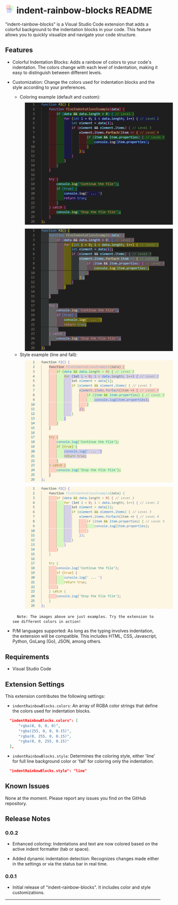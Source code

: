 # <img src="https://raw.githubusercontent.com/GabrielGod1/indent-rainbow-blocks/main/img/logo.png" width="30" height="30"> indent-rainbow-blocks README

"indent-rainbow-blocks" is a Visual Studio Code extension that adds a colorful background to the indentation blocks in your code. This feature allows you to quickly visualize and navigate your code structure.

## Features

- Colorful Indentation Blocks: Adds a rainbow of colors to your code's indentation. The colors change with each level of indentation, making it easy to distinguish between different levels.

- Customization: Change the colors used for indentation blocks and the style according to your preferences.
  - Coloring example (default and custom):

  <img src="img/color_default.png" alt="Default color" style="margin-left: 40px; margin-top: 10px; margin-top: 10px; width:399; height:332">
  <img src="img/color_custom.png" alt="Custom color" style="margin-left: 40px; margin-top: 10px; width:399; height:332">
  
  - Style example (line and fall):

  <img src="img/style_line.png" alt="Line style" style="margin-left: 40px; margin-top: 10px; width:399; height:332">
  <img src="img/style_fall.png" alt="Fall style" style="margin-left: 40px; margin-top: 10px; width:399; height:332">
  
  <br>
  
        Note: The images above are just examples. Try the extension to see different colors in action!
- P/M languages supported: As long as the typing involves indentation, the extension will be compatible. This includes HTML, CSS, Javascript, Python, GoLang (Go), JSON, among others.

## Requirements

- Visual Studio Code

## Extension Settings

This extension contributes the following settings:

* `indentRainbowBlocks.colors`: An array of RGBA color strings that define the colors used for indentation blocks.
```json
  "indentRainbowBlocks.colors": [
      "rgba(0, 0, 0, 0)",
      "rgba(255, 0, 0, 0.15)",
      "rgba(0, 255, 0, 0.15)",
      "rgba(0, 0, 255, 0.15)"
  ],
```
* `indentRainbowBlocks.style`: Determines the coloring style, either 'line' for full line background color or 'fall' for coloring only the indentation.
```json
  "indentRainbowBlocks.style": "line"
```


## Known Issues

None at the moment. Please report any issues you find on the GitHub repository.

## Release Notes

### 0.0.2

- Enhanced coloring: Indentations and text are now colored based on the active indent formatter (tab or space).

- Added dynamic indentation detection: Recognizes changes made either in the settings or via the status bar in real time.

### 0.0.1

- Initial release of "indent-rainbow-blocks". It includes color and style customizations.

---

